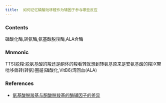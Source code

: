 ```yaml
---
title:  如何记忆磷酸吡哆醛作为辅因子参与哪些反应
--- 
```


### Contents
磷酸化酶,转氨酶,氨基酸脱羧酶,ALA合酶
### Mnmonic
TTS(脱羧:脱氨基酸的羧还是酮体的羧看转就想到转氨基原来是安氨基酸的羧)X带吡哆兽转(转氨)圈遛(磷酸化,VitB6)湾回血(ALA)

### References
- [氨基酸脱羧基与酮酸脱羧基的酶辅因子的差异](/氨基酸脱羧基与酮酸脱羧基的酶辅因子的差异)

